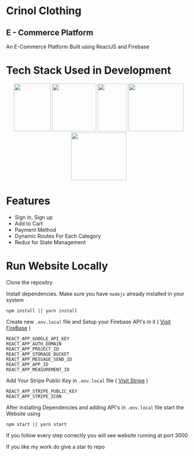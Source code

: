 # Crinol Clothing

## E - Commerce Platform

An E-Commerce Platform Built using ReactJS and Firebase

# Tech Stack Used in Development

<p align='center' float="left">
  <a href="https://reactjs.org/" style="text-decoration : none">
  <img src="https://cdn.worldvectorlogo.com/logos/react-1.svg" width="100" height='130' />
   </a>
   <a href="https://redux.js.org/" style="text-decoration : none">
  <img src="https://d33wubrfki0l68.cloudfront.net/0834d0215db51e91525a25acf97433051f280f2f/c30f5/img/redux.svg" width="120" height='130' />
  </a>
  <a href="https://firebase.google.com/" style="text-decoration : none">
  <img src="https://firebase.google.com/downloads/brand-guidelines/PNG/logo-vertical.png" width="80" height='130' />
  </a>
  <a href="https://github.com" style="text-decoration : none">
   <img src="https://github.githubassets.com/images/modules/logos_page/Octocat.png" width="150" height='130' /> 
   </a>
  <a href="https://stripe.com" style="text-decoration : none">
   <img style="object-fit:cover" src="https://stripe.com/img/v3/newsroom/social.png" width="150" height='130' /> 
   </a>
</p>

# Features

* Sign in, Sign up
* Add to Cart
* Payment Method
* Dynamic Routes For Each Category
* Redux for State Management

# Run Website Locally

Clone the repositry

Install dependencies. Make sure you have `nodejs` already installed in your system
```shell 
npm install || yarn install
```
Create new `.env.local` file and Setup your Firebase API's in it ( [Visit FireBase](https://firebase.google.com) )
```shell
REACT_APP_GOOGLE_API_KEY
REACT_APP_AUTH_DOMAIN
REACT_APP_PROJECT_ID
REACT_APP_STORAGE_BUCKET
REACT_APP_MESSAGE_SEND_ID
REACT_APP_APP_ID
REACT_APP_MEASUREMENT_ID
```
Add Your Stripe Public Key in `.env.local` file ( [Visit Stripe](https://stripe.com) )
```shell
REACT_APP_STRIPE_PUBLIC_KEY
REACT_APP_STRIPE_ICON
```
After installing Dependencies and adding API's in `.env.local` file start the Website using
```shell
npm start || yarn start
```
If you follow every step correctly you will see website running at port 3000

If you like my work do give a star to repo
